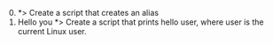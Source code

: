 0. <o> *> Create a script that creates an alias
1. Hello you *> Create a script that prints hello user, where user is the current Linux user.
